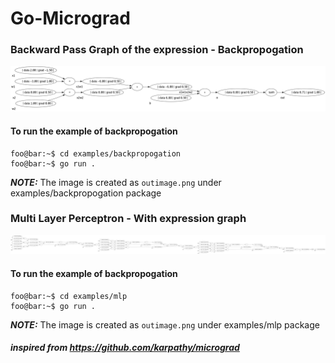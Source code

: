 # Go-Micrograd

### Backward Pass Graph of the expression - Backpropogation

![image](assets/outimage.png)

#### To run the example of backpropogation

```console
foo@bar:~$ cd examples/backpropogation
foo@bar:~$ go run .
```

**_NOTE:_**  The image is created as `outimage.png` under examples/backpropogation package

### Multi Layer Perceptron - With expression graph

![image](assets/mlp.png)

#### To run the example of backpropogation

```console
foo@bar:~$ cd examples/mlp
foo@bar:~$ go run .
```

**_NOTE:_**  The image is created as `outimage.png` under examples/mlp package

##### inspired from https://github.com/karpathy/micrograd
